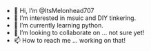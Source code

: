 - 👋 Hi, I’m @ItsMelonhead707
- 👀 I’m interested in msuic and DIY tinkering.
- 🌱 I’m currently learning python.
- 💞️ I’m looking to collaborate on ... not sure yet!
- 📫 How to reach me ... working on that!

<!---
ItsMelonhead707/ItsMelonhead707 is a ✨ special ✨ repository because its `README.md` (this file) appears on your GitHub profile.
You can click the Preview link to take a look at your changes.
--->

